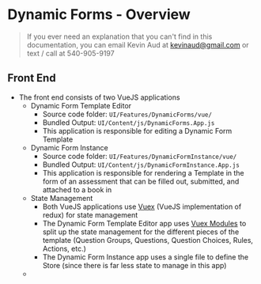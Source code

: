 
# Dynamic Forms - Overview

> If you ever need an explanation that you can't find in this
> documentation, you can email Kevin Aud at kevinaud@gmail.com or text /
> call at 540-905-9197

## Front End

 - The front end consists of two VueJS applications
	 - Dynamic Form Template Editor
		 - Source code folder: `UI/Features/DynamicForms/vue/`
		 - Bundled Output: `UI/Content/js/DynamicForms.App.js`
		 - This application is responsible for editing a Dynamic Form Template
	- Dynamic Form Instance
		 - Source code folder: `UI/Features/DynamicFormInstance/vue/`
		 - Bundled Output: `UI/Content/js/DynamicFormInstance.App.js`
		 - This application is responsible for rendering a Template in the form of an assessment that can be filled out, submitted, and attached to a book in
	- State Management
		 - Both VueJS applications use [Vuex](https://vuex.vuejs.org/) (VueJS implementation of redux) for state management
		 - The Dynamic Form Template Editor app uses [Vuex Modules](https://vuex.vuejs.org/guide/modules.html) to split up the state management for the different pieces of the template (Question Groups, Questions, Question Choices, Rules, Actions, etc.)
		 - The Dynamic Form Instance app uses a single file to define the Store (since there is far less state to manage in this app)
	 - 
<!--stackedit_data:
eyJoaXN0b3J5IjpbLTE3NTkzMjY1NDMsLTI1MTUyNjA5OSwtMj
gyMTUxNDI2LC04OTU4Mzc1NTksMTQ4NzgxNTMyOF19
-->